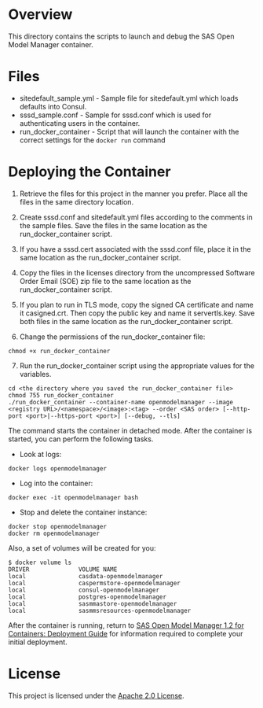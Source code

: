 # Overview

This directory contains the scripts to launch and debug the SAS Open Model Manager container. 

# Files

* sitedefault_sample.yml - Sample file for sitedefault.yml which loads defaults into Consul.
* sssd_sample.conf - Sample for sssd.conf which is used for authenticating users in the container.
* run_docker_container - Script that will launch the container with the correct settings for the `docker run` command

# Deploying the Container


1.  Retrieve the files for this project in the manner you prefer. Place all the files in the same directory location.

2.  Create sssd.conf and sitedefault.yml files according to the comments in the sample files. Save the files in the same location as the run_docker_container script.

3.  If you have a sssd.cert associated with the sssd.conf file, place it in the same location as the run_docker_container script.

4.  Copy the files in the licenses directory from the uncompressed Software Order Email (SOE) zip file to the same location as the run_docker_container script.

5.  If you plan to run in TLS mode, copy the signed CA certificate and name it casigned.crt. Then copy the public key and name it servertls.key. Save both files in the same location as the run_docker_container script.

6.  Change the permissions of the run_docker_container file:
```
chmod +x run_docker_container
```

7.  Run the run_docker_container script using the appropriate values for the variables.

```
cd <the directory where you saved the run_docker_container file>
chmod 755 run_docker_container
./run_docker_container --container-name openmodelmanager --image <registry URL>/<namespace>/<image>:<tag> --order <SAS order> [--http-port <port>|--https-port <port>] [--debug, --tls]

```

The command starts the container in detached mode. After the container is started, you can perform the following tasks.



*  Look at logs:

```
docker logs openmodelmanager
```

*  Log into the container:

```
docker exec -it openmodelmanager bash

```
*  Stop and delete the container instance:

```
docker stop openmodelmanager
docker rm openmodelmanager
```


Also, a set of volumes will be created for you:

```
$ docker volume ls
DRIVER              VOLUME NAME
local               casdata-openmodelmanager
local               caspermstore-openmodelmanager
local               consul-openmodelmanager
local               postgres-openmodelmanager
local               sasmmastore-openmodelmanager
local               sasmmsresources-openmodelmanager
```
After the container is running, return to [SAS Open Model Manager 1.2 for Containers: Deployment Guide](http://documentation.sas.com/?docsetId=dplymdlmgmt0phy0dkr&docsetTarget=titlepage.htm&docsetVersion=1.2&locale=en) for information required to complete your initial deployment.

# License

This project is licensed under the [Apache 2.0 License](../LICENSE).

